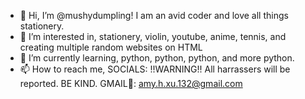 - 👋 Hi, I’m @mushydumpling! I am an avid coder and love all things stationery.
- 👀 I’m interested in, stationery, violin, youtube, anime, tennis, and creating multiple random websites on HTML
- 🌱 I’m currently learning, python, python, python, and more python.
- 📫 How to reach me, SOCIALS: !!WARNING!! All harrassers will be reported. BE KIND. GMAIL🫠: amy.h.xu.132@gmail.com

<!---
mushydumpling/mushydumpling is a ✨ special ✨ repository because its `README.md` (this file) appears on your GitHub profile.
You can click the Preview link to take a look at your changes.
--->
